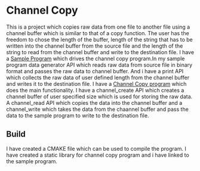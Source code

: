 # Channel Copy
This is a project which copies raw data from one file to another file using a channel buffer which is similar to that of a copy function. The user has the freedom to chose the length of the buffer, length of the string that has to be written into the channel buffer from the source file and the length of the string to read from the channel buffer and write to the destination file.
I have a [Sample Program](https://github.com/Vysakhpj/channel_copy/blob/master/sample.c) which drives the channel copy program.In my sample program data generator API which reads raw data from source file in binary format and passes the raw data to channel buffer. And i have a print API which collects the raw data of user defined length from the channel buffer and writes it to the destination file.
I have a [Channel Copy program](https://github.com/Vysakhpj/channel_copy/blob/master/channel.c) which does the main functionality. I have a channel_create API which creates a channel buffer of user specified size which is used for storing the raw data. A channel_read API which copies the data into the channel buffer and a channel_write which takes the data from the chaannel buffer and pass the data to the sample program to write to the destination file.

## Build
I have created a CMAKE file which can be used to compile the program. I have created a static library for channel copy program and i have linked to the sample program.
